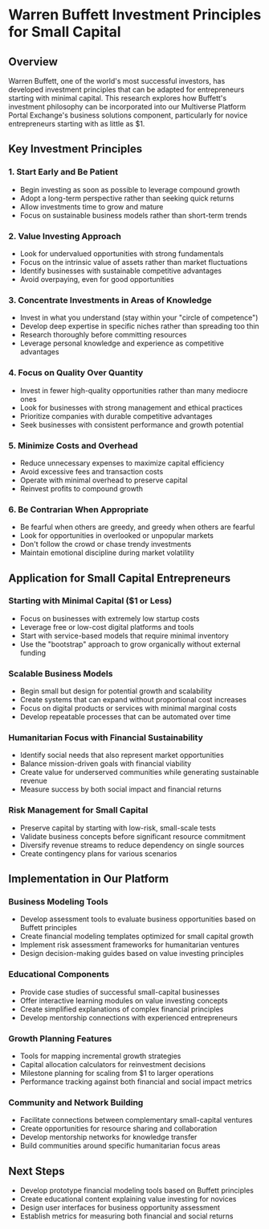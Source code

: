 # Warren Buffett Investment Principles for Small Capital

## Overview
Warren Buffett, one of the world's most successful investors, has developed investment principles that can be adapted for entrepreneurs starting with minimal capital. This research explores how Buffett's investment philosophy can be incorporated into our Multiverse Platform Portal Exchange's business solutions component, particularly for novice entrepreneurs starting with as little as $1.

## Key Investment Principles

### 1. Start Early and Be Patient
- Begin investing as soon as possible to leverage compound growth
- Adopt a long-term perspective rather than seeking quick returns
- Allow investments time to grow and mature
- Focus on sustainable business models rather than short-term trends

### 2. Value Investing Approach
- Look for undervalued opportunities with strong fundamentals
- Focus on the intrinsic value of assets rather than market fluctuations
- Identify businesses with sustainable competitive advantages
- Avoid overpaying, even for good opportunities

### 3. Concentrate Investments in Areas of Knowledge
- Invest in what you understand (stay within your "circle of competence")
- Develop deep expertise in specific niches rather than spreading too thin
- Research thoroughly before committing resources
- Leverage personal knowledge and experience as competitive advantages

### 4. Focus on Quality Over Quantity
- Invest in fewer high-quality opportunities rather than many mediocre ones
- Look for businesses with strong management and ethical practices
- Prioritize companies with durable competitive advantages
- Seek businesses with consistent performance and growth potential

### 5. Minimize Costs and Overhead
- Reduce unnecessary expenses to maximize capital efficiency
- Avoid excessive fees and transaction costs
- Operate with minimal overhead to preserve capital
- Reinvest profits to compound growth

### 6. Be Contrarian When Appropriate
- Be fearful when others are greedy, and greedy when others are fearful
- Look for opportunities in overlooked or unpopular markets
- Don't follow the crowd or chase trendy investments
- Maintain emotional discipline during market volatility

## Application for Small Capital Entrepreneurs

### Starting with Minimal Capital ($1 or Less)
- Focus on businesses with extremely low startup costs
- Leverage free or low-cost digital platforms and tools
- Start with service-based models that require minimal inventory
- Use the "bootstrap" approach to grow organically without external funding

### Scalable Business Models
- Begin small but design for potential growth and scalability
- Create systems that can expand without proportional cost increases
- Focus on digital products or services with minimal marginal costs
- Develop repeatable processes that can be automated over time

### Humanitarian Focus with Financial Sustainability
- Identify social needs that also represent market opportunities
- Balance mission-driven goals with financial viability
- Create value for underserved communities while generating sustainable revenue
- Measure success by both social impact and financial returns

### Risk Management for Small Capital
- Preserve capital by starting with low-risk, small-scale tests
- Validate business concepts before significant resource commitment
- Diversify revenue streams to reduce dependency on single sources
- Create contingency plans for various scenarios

## Implementation in Our Platform

### Business Modeling Tools
- Develop assessment tools to evaluate business opportunities based on Buffett principles
- Create financial modeling templates optimized for small capital growth
- Implement risk assessment frameworks for humanitarian ventures
- Design decision-making guides based on value investing principles

### Educational Components
- Provide case studies of successful small-capital businesses
- Offer interactive learning modules on value investing concepts
- Create simplified explanations of complex financial principles
- Develop mentorship connections with experienced entrepreneurs

### Growth Planning Features
- Tools for mapping incremental growth strategies
- Capital allocation calculators for reinvestment decisions
- Milestone planning for scaling from $1 to larger operations
- Performance tracking against both financial and social impact metrics

### Community and Network Building
- Facilitate connections between complementary small-capital ventures
- Create opportunities for resource sharing and collaboration
- Develop mentorship networks for knowledge transfer
- Build communities around specific humanitarian focus areas

## Next Steps
- Develop prototype financial modeling tools based on Buffett principles
- Create educational content explaining value investing for novices
- Design user interfaces for business opportunity assessment
- Establish metrics for measuring both financial and social returns
